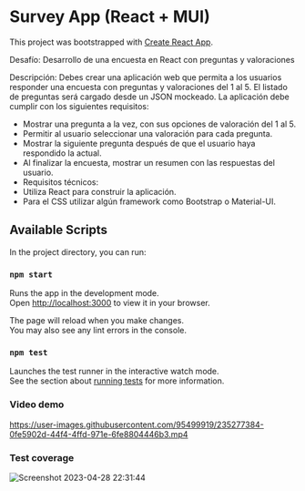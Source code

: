 # Survey App (React + MUI)

This project was bootstrapped with [Create React App](https://github.com/facebook/create-react-app).

Desafío: Desarrollo de una encuesta en React con preguntas y valoraciones

Descripción:
Debes crear una aplicación web que permita a los usuarios responder una encuesta con preguntas y valoraciones del 1 al 5. El listado de preguntas será cargado desde un JSON mockeado. La aplicación debe cumplir con los siguientes requisitos:

- Mostrar una pregunta a la vez, con sus opciones de valoración del 1 al 5.
- Permitir al usuario seleccionar una valoración para cada pregunta.
- Mostrar la siguiente pregunta después de que el usuario haya respondido la actual.
- Al finalizar la encuesta, mostrar un resumen con las respuestas del usuario.
- Requisitos técnicos:
- Utiliza React para construir la aplicación.
- Para el CSS utilizar algún framework como Bootstrap o Material-UI.

## Available Scripts

In the project directory, you can run:

### `npm start`

Runs the app in the development mode.\
Open [http://localhost:3000](http://localhost:3000) to view it in your browser.

The page will reload when you make changes.\
You may also see any lint errors in the console.

### `npm test`

Launches the test runner in the interactive watch mode.\
See the section about [running tests](https://facebook.github.io/create-react-app/docs/running-tests) for more information.

### Video demo


https://user-images.githubusercontent.com/95499919/235277384-0fe5902d-44f4-4ffd-971e-6fe8804446b3.mp4



### Test coverage
![Screenshot 2023-04-28 22:31:44](https://user-images.githubusercontent.com/95499919/235277396-3f2955bc-d4db-4ab2-9bff-8f5918a8878e.png)

